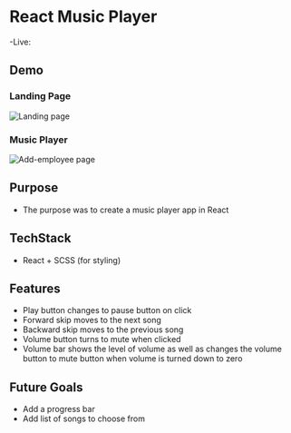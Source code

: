 # React Music Player

-Live:

## Demo

### Landing Page

![Landing page](/landing.png "Landing page")

### Music Player

![Add-employee page](/music_player.png "Music player page")

## Purpose

- The purpose was to create a music player app in React

## TechStack

- React + SCSS (for styling)

## Features

- Play button changes to pause button on click
- Forward skip moves to the next song
- Backward skip moves to the previous song
- Volume button turns to mute when clicked
- Volume bar shows the level of volume as well as changes the volume button to mute button when volume is turned down to zero

## Future Goals

- Add a progress bar
- Add list of songs to choose from
